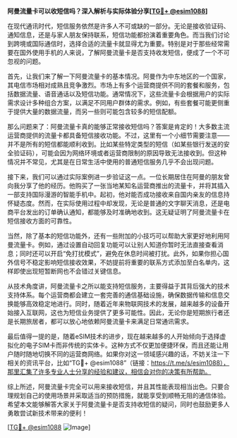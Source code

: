 **阿曼流量卡可以收短信吗？深入解析与实际体验分享[[TG💪+ @esim1088](https://t.me/s/esim1088)]**

在现代通讯时代，短信服务依然是许多人不可或缺的一部分。无论是接收验证码、通知信息，还是与家人朋友保持联系，短信功能都扮演着重要角色。而当我们讨论到跨境或国际通信时，选择合适的流量卡就显得尤为重要。特别是对于那些经常需要在国外使用手机的人来说，了解阿曼流量卡是否支持收发短信，便成了一个不可忽视的问题。

首先，让我们来了解一下阿曼流量卡的基本情况。阿曼作为中东地区的一个国家，其电信市场相对成熟且竞争激烈。市场上有多个运营商提供不同的套餐和服务，包括数据流量、语音通话以及短信功能。通常情况下，这些流量卡会根据用户的实际需求设计多种组合方案，以满足不同用户群体的需求。例如，有些套餐可能更侧重于提供大量的数据流量，而另一些则可能包含较多的短信配额。

那么问题来了：阿曼流量卡真的能够正常接收短信吗？答案是肯定的！大多数主流运营商提供的流量卡都具备短信接收功能。不过，这里有一个小细节需要注意——并不是所有的短信都能顺利收到。比如某些特定类型的短信（如某些银行发送的安全验证码），可能会因为网络环境或者运营商限制的原因导致无法接收到。但这种情况并不常见，尤其是在日常生活中使用的普通短信服务几乎不会出现问题。

接下来，我们可以通过实际案例进一步验证这一点。一位长期居住在阿曼的朋友曾向我分享了他的经历。他购买了一张当地某知名运营商推出的流量卡，并将其插入一部支持国际漫游的智能手机中。起初，他对能否成功接收来自国内亲友的信息持怀疑态度。然而，在实际使用过程中却发现，无论是普通的文字聊天消息，还是电商平台发出的订单确认通知，都能够及时准确地收到。这无疑证明了阿曼流量卡在短信接收方面的可靠性。

当然，除了基本的短信功能外，还有一些附加的小技巧可以帮助大家更好地利用阿曼流量卡。例如，通过设置自动回复功能可以让别人知道你暂时无法直接查看消息；同时还可以开启“免打扰模式”，避免在休息时间被打扰。此外，如果你担心国外信号不稳定影响短信接收效果，不妨提前将重要的联系方式添加至白名单内，这样即使出现短暂断网也不会错过关键信息。

从技术角度讲，阿曼流量卡之所以能支持短信服务，主要得益于其背后强大的技术支持体系。每个运营商都会建立一套完善的通信基础设施，确保数据传输和信息交换能够高效稳定地进行。同时，随着近年来物联网技术的发展，越来越多的设备开始接入互联网，这也为短信业务提供了更多可能性。因此，无论你是短期旅行者还是长期旅居者，都可以放心地依赖阿曼流量卡来满足日常通讯需求。

最后值得一提的是，随着eSIM技术的进步，现在越来越多的人开始倾向于选择虚拟化的电子SIM卡而非传统的实体卡。这种方式不仅更加便捷环保，而且还能让用户随时随地切换不同的运营商网络。如果你对这一领域感兴趣的话，不妨关注一下相关的资讯平台，比如“TG💪+ @esim1088”（链接：https://t.me/s/esim1088），那里汇集了许多专业人士分享的经验和建议，相信会对你的决策有所帮助。

综上所述，阿曼流量卡完全可以用来接收短信，并且其性能表现相当出色。只要合理规划自己的使用场景并采取适当的预防措施，就能享受到顺畅无阻的通信体验。希望本文能够解答大家关于阿曼流量卡是否支持收短信的疑问，同时也鼓励更多人勇敢尝试新技术带来的便利！

[[TG💪+ @esim1088](https://t.me/s/esim1088) ![Image](https://i.postimg.cc/4NQfJmqS/Snipaste-2025-05-13-00-14-12.png)]